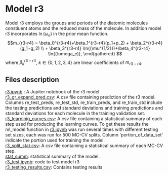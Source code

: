 # Model r3

Model r3 employs the groups and periods of the diatomic molecules constiuent atoms and the reduced mass of the molecule. In addition model r3 incorporates $\ln({\omega_e}$) in the prior mean function. 
$$m_{r3-r4} = \beta_0^{r3-r4}+\beta_1^{r3-r4}(p_1+p_2) + \beta_2^{r3-r4}(g_1+g_2) \\ + \beta_3^{r3-r4} \ln{(\mu^{1/2}})+\beta_4^{r3-r4} \ln{(\omega_e)}, 
    \end{gathered} $$
where $\beta_k^{r3-r4}$, $k \in \{0,1,2,3,4\}$ are linear coefficients of $m_{r3-r4}$.

## Files description 
[r3.ipynb](https://github.com/Mahmoud-Ibrahim-Mamrstein/Spectroscopic-constants-from-atomic-properties/blob/675a7ef80706594b614d08ff2983706efb1f9aab/r3/r3.ipynb) : A Jupiter notebook of the r3 model\
[r3_gr_expand_pred.csv](https://github.com/Mahmoud-Ibrahim-Mamrstein/Spectroscopic-constants-from-atomic-properties/blob/675a7ef80706594b614d08ff2983706efb1f9aab/r3/r3_gr_expand_pred.csv): A csv file containing prediction of the r3 model. Columns re_test_preds, re_test_std, re_train_preds, and re_train_std include the testing predictions and standard deviations and training predictions and standard deviations for each molecule in the training validation set.\
[r3_learninig_curves.csv](https://github.com/Mahmoud-Ibrahim-Mamrstein/Spectroscopic-constants-from-atomic-properties/blob/19d4c9834a2bb9521bcfde277eb46e59ded7ae3a/r3/r3_learning_curves.csv): A csv file containing a statistical summary of each step used for producing the learning curves. To get these results the ml_model function in [r3.ipynb](https://github.com/Mahmoud-Ibrahim-Mamrstein/Spectroscopic-constants-from-atomic-properties/blob/675a7ef80706594b614d08ff2983706efb1f9aab/r3/r3.ipynb) was run several times with different testing set sizes, each was run for 500 MC-CV splits. Column 'portion_of_data_set' indicate the portion used for training the model. \
[r3_split_stat.csv](https://github.com/Mahmoud-Ibrahim-Mamrstein/Spectroscopic-constants-from-atomic-properties/blob/9ba61b3b2dad50f9deddf955f9303b0adc310fae/r3/r3_split_stat.csv): A csv file containing a statistical summary of each MC-CV step.\
[stat_summ](https://github.com/Mahmoud-Ibrahim-Mamrstein/Spectroscopic-constants-from-atomic-properties/blob/b4a0b821ac4d3341ebb8f74178527c816e036641/r3/stat_summ.csv): statistical summary of the model. \
[r3_test.ipynb](https://github.com/Mahmoud-Ibrahim-Mamrstein/Spectroscopic-constants-from-atomic-properties/blob/60c2ff448d4a4fe9cec11760452be0c2cb8d1cfd/r3/r3_test.ipynb): code to test model r3 \
[r3_testing_results.csv](https://github.com/Mahmoud-Ibrahim-Mamrstein/Spectroscopic-constants-from-atomic-properties/blob/60c2ff448d4a4fe9cec11760452be0c2cb8d1cfd/r3/r3_testing_results.csv): Contains testing results

